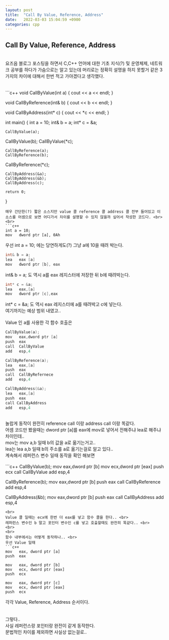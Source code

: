 ```yaml
---
layout: post
title:  "Call By Value, Reference, Address"
date:   2022-03-03 15:04:59 +0900
categories: cpp
---
```


## Call By Value, Reference, Address
<br>
요즈음 블로그 포스팅을 하면서 C,C++ 언어에 대한 기초 지식(?) 및 운영체제, 네트워크 공부를 하다가 가슴으로는 알고 있는데 머리로는 정확히 설명을 하지 못할거 같은 3가지의 차이에 대해서 한번 적고 가야겠다고 생각했다. <br>
<br>
<br>
```c++
void CallByValue(int a) {
	cout << a << endl;
}

void CallByReference(int& b) {
	cout << b << endl;
}

void CallByAddress(int* c) {
	cout << *c << endl;
}


int main()
{
	int a = 10;
	int& b = a;
	int* c = &a;

	CallByValue(a);
  CallByValue(b);
  CallByValue(*c);

	CallByReference(a);
	CallByReference(b);
  CallByReference(*c);

	CallByAddress(&a);
	CallByAddress(&b);
	CallByAddress(c);

	return 0;	
}
```
매우 간단한(?) 짧은 소스지만 value 콜 reference 콜 address 콜 전부 들어있고 이 소스를 어셈으로 보면 어디가서 차이를 설명할 수 있지 않을까 싶어서 작성한 코드다. <br>
<br>
```c++
int a = 10;
mov   dword ptr [a], 0Ah
```
우선 int a = 10; 에는 당연하게도(?) 그냥 a에 10을 때려 박는다. <br>
```c++
int& b = a;
lea   eax [a]
mov   dword ptr [b], eax
```
int& b = a; 도 역시 a를 eax 레지스터에 저장한 뒤 b에 때려박는다. <br>
```c++
int* c = &a;
lea   eax,[a]
mov   dword ptr [c],eax
```
int* c = &a; 도 역시 eax 레지스터에 a를 때려박고 c에 넣는다. <br>
여기까지는 예상 범위 내였고.. <br>
<br>
Value 인 a를 사용한 각 함수 호출은
```c++
CallByValue(a);
mov   eax,dword ptr [a]
push  eax
call  CallByValue
add   esp,4

CallByReference(a);
lea   eax,[a]
push  eax
call  CallByRefernece
add   esp,4

CallByAddress(&a);
lea   eax,[a]
push  eax
call CallByAddress
add   esp,4
```
<br>
놀랍게 동작이 완전히 reference call 이랑 address call 이랑 똑같다. <br>
어셈 코드만 봤을때는 dword ptr [a]를 eax에 mov로 넣어서 전해주냐 lea로 해주냐 차이인데..<br>
mov는 mov a,b 일때 b의 값을 a로 옮기는거고..<br>
lea는 lea a,b 일때 b의 주소를 a로 옮기는걸로 알고 있다..<br>
계속해서 레퍼런스 변수 일때 동작을 확인 해보면 <br>
<br>
```c++
CallByValue(b);
mov   eax,dword ptr [b]
mov   ecx,dword ptr [eax]
push  ecx
call  CallByValue
add   esp,4

CallByReference(b);
mov   eax,dword ptr [b]
push  eax
call  CallByReference
add   esp,4

CallByAddress(&b);
mov   eax,dword ptr [b]
push  eax
call  CallByAddress
add   esp,4
```
<br>
Value 콜 일때는 ecx에 한번 더 eax를 넣고 함수 콜을 한다.. <br>
레퍼런스 변수인 b 말고 포인터 변수인 c를 넣고 호출할때도 완전히 똑같다.. <br>
<br>
<br>
함수 내부에서는 어떻게 동작하나.. <br>
우선 Value 일때
```c++
mov   eax, dword ptr [a]
push  eax

mov   eax, dword ptr [b]
mov   ecx, dword ptr [eax]
push  ecx

mov   eax, dword ptr [c]
mov   ecx, dword ptr [eax]
push  ecx

```
각각 Value, Reference, Address 순서이다. <br>
<br>
<br>
그렇다.. <br>
사실 레퍼런스랑 포인터랑 완전이 같게 동작한다. <br>
문법적인 차이를 제외하면 사실상 없는걸로.. <br>




